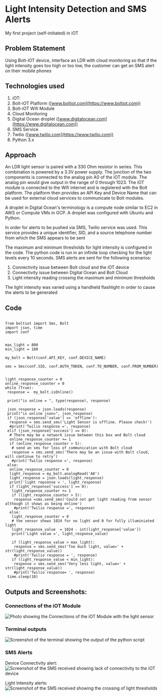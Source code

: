 # Light Intensity Detection and SMS Alerts

My first project (self-initiated) in iOT

## Problem Statement

Using Bolt-iOT device, interface an LDR with cloud monitoring so that if the light intensity goes too high or too low, the customer can get an SMS alert on their mobile phones

## Technologies used

1. iOT:
 1. Bolt-iOT Platform ([www.boltiot.com](https://www.boltiot.com))
 2. Bolt-iOT Wifi Module
2. Cloud Monitoring
 1. Digital Ocean droplet ([www.digitalocean.com](https://www.digitalocean.com))
3. SMS Service
 1. Twilio ([www.twilio.com](https://www.twilio.com))
4. Python 3.x

## Approach
  An LDR light sensor is paired with a 330 Ohm resistor in series. This combination is powered by a 3.3V power supply. The junction of the two components is connected to the analog pin A0 of the iOT module. The analog pin would give output in the range of 0 through 1023. The iOT module is connected to the Wifi internet and is registered with the Bolt platform. The platform then provides an API Key and Device Name that can be used for external cloud services to communicate to Bolt modules.

   A droplet in Digital Ocean's terminology is a compute node similar to EC2 in AWS or Compute VMs in GCP. A droplet was configured with Ubuntu and Python. 
 
  In order for alerts to be pushed via SMS, Twilio service was used. This service provides a unique identifier, SID, and a source telephone number from which the SMS appears to be sent

   The maximum and minimum thresholds for light intensity is configured in the code. The python code is run in an infinite loop checking for the light levels every 10 seconds. SMS alerts are sent for the following scenarios:
 1. Connectivity issue between Bolt cloud and the iOT device
 2. Connectivity issue between Digital Ocean and Bolt Cloud
 3. Light intensity reading crossing the maximum and minimum thresholds

 The light intensity was varied using a handheld flashlight in order to cause the alerts to be generated

## Code
````

from boltiot import Sms, Bolt
import json, time
import conf 


max_light = 800
min_light = 100

my_bolt = Bolt(conf.API_KEY, conf.DEVICE_NAME)

sms = Sms(conf.SID, conf.AUTH_TOKEN, conf.TO_NUMBER, conf.FROM_NUMBER)


light_response_counter = 0
online_response_counter = 0
while (True):
 response =  my_bolt.isOnline()

 print("is online = ", type(response), response)

 json_response = json.loads(response)
 print("is online json=", json_response)
 if (json_response['value'] == 'offline'):
  response = sms.send_sms('Light Sensor is offline. Please check!')
  #print('Twilio response =', response)
 elif (json_response['success'] == 0):
  # There may be a network issue between this box and Bolt cloud
  online_response_counter += 1
  if (online_response_counter > 5):
   # send an sms for loss of communication with Bolt cloud
   response = sms.send_sms('There may be an issue with Bolt cloud, will continue to retry')
   #print('Twilio response =', response)
 else:
  online_response_counter = 0
  light_response = my_bolt.analogRead('A0')
  light_response = json.loads(light_response)
  print('light repsonse = ', light_response)
  if (light_response['success'] == 0):
   light_response_counter += 1
   if (light_response_counter > 5):
    response =sms.send_sms('Could not get light reading from sensor although it shows as being online')
    #print('Twilio response =', response) 
  else:
   light_response_counter = 0
   # the sensor shows 1024 for no light and 0 for fully illuminiated light
   light_response_value  = 1024 - int(light_response['value'])
   print('Light value =', light_response_value)

   if (light_response_value > max_light): 
    response = sms.send_sms('Too much light, value=' + str(light_response_value))
    #print('Twilio response = ', response)
   if (light_response_value < min_light):
    response = sms.send_sms('Very less light, value=' + str(light_response_value))
    #print('Twilio response= ', response)
 time.sleep(10)
````

## Outputs and Screenshots:

### Connections of the iOT Module
![Photo showing the Connections of the iOT Module with the light sensor](light_sensor_connection.jpg)

### Terminal outputs
![Screenshot of the terminal showing the output of the python script](terminal_log.png)

### SMS Alerts
Device Connectivity alert:
![Screenshot of the SMS received showing lack of connectivity to the iOT device](sms_sensor_offline.PNG)


Light Intensity alerts:
![Screenshot of the SMS received showing the crossing of light thresholds](sms_light_intensity.PNG)



